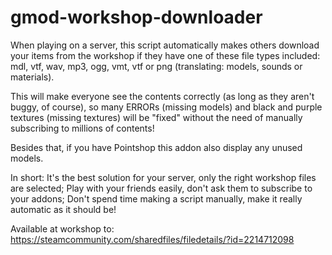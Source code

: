 # gmod-workshop-downloader

When playing on a server, this script automatically makes others download your items from the workshop if they have one of these file types included: mdl, vtf, wav, mp3, ogg, vmt, vtf or png (translating: models, sounds or materials).

This will make everyone see the contents correctly (as long as they aren't buggy, of course), so many ERRORs (missing models) and black and purple textures (missing textures) will be "fixed" without the need of manually subscribing to millions of contents!

Besides that, if you have Pointshop this addon also display any unused models.

In short:
It's the best solution for your server, only the right workshop files are selected;
Play with your friends easily, don't ask them to subscribe to your addons;
Don't spend time making a script manually, make it really automatic as it should be!

Available at workshop to: https://steamcommunity.com/sharedfiles/filedetails/?id=2214712098
